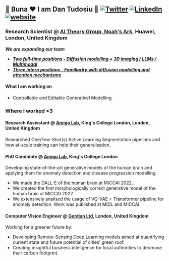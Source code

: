 ## :hugs: Buna :heart: I am Dan Tudosiu :hugs: [![Twitter](https://img.shields.io/badge/Twitter-1DA1F2?style=for-the-badge&logo=twitter&logoColor=white)](https://twitter.com/intent/follow?screen_name=DTudosiu) [![LinkedIn](https://img.shields.io/badge/LinkedIn-0077B5?style=for-the-badge&logo=linkedin&logoColor=white)](https://www.linkedin.com/in/petru-daniel-tudosiu/) [![website](https://img.shields.io/badge/Website-46a2f1.svg?&label=Google_Scholar&style=for-the-badge&logo=Google-Chrome&logoColor=white&link=https://scholar.google.com/citations?user=sv39zkwAAAAJ&hl=en)](https://scholar.google.com/citations?user=sv39zkwAAAAJ&hl=en)

### Research Scientist @ [AI Theory Group, Noah's Ark](http://dev3.noahlab.com.hk/index.html), Huawei, London, United Kingdom 
***We are expanding our team***
* ***[Two full-time positions - Diffusion modelling + 3D imaging / LLMs / Multimodal](https://github.com/parisots/parisots.github.io/blob/master/content/PDFs/AI%20theory%20-%20RS%20-%202023%20JD.pdf)***
* ***[Three intern positions - Familiarity with  diffusion modelling and attention mechanisms](https://github.com/parisots/parisots.github.io/blob/master/content/PDFs/AI%20theory%20-%20Intern%20-%202023%20JD.pdf)***

#### What I am working on
* Controllable and Editable Generativel Modelling

  

### Where I worked <3 

#### Research Assisstant @ [Amigo Lab](https://amigos.ai/), King's College London, London, United Kingdom
Researched One/Few-Shot(s) Active Learning Segmentation pipelines and how at-scale training can help their generalisation. 

#### PhD Candidate @ [Amigo Lab](https://amigos.ai/), King's College London 
Developing state-of-the-art generative models of the human brain and applying them for anomaly detection and disease progression modelling.
* We made the DALL-E of the human brain at MICCAI 2022.
* We created the first morphologically correct generative model of the human brain at MICCAI 2022.
* We extensively analised the usage of VQ-VAE + Transformer pipeline for anomaly detection. Work was published at MIDL and MICCAI.

#### Computer Vision Engineer @ [Gentian Ltd](https://www.gentian.io/), London, United Kingdom
Working for a greener future by:
* Developing Remote-Sensing Deep Learning models aimed at quantifying current state and future potential of cities' green roof.
* Creating insightful business inteligence for local authorities to decrease their carbon footprint.


